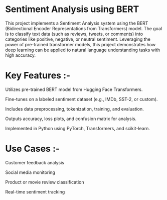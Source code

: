 # Sentiment Analysis using BERT

This project implements a Sentiment Analysis system using the BERT (Bidirectional Encoder Representations from Transformers) model. The goal is to classify text data (such as reviews, tweets, or comments) into categories like positive, negative, or neutral sentiment. Leveraging the power of pre-trained transformer models, this project demonstrates how deep learning can be applied to natural language understanding tasks with high accuracy.

# Key Features :-

Utilizes pre-trained BERT model from Hugging Face Transformers.

Fine-tunes on a labeled sentiment dataset (e.g., IMDb, SST-2, or custom).

Includes data preprocessing, tokenization, training, and evaluation.

Outputs accuracy, loss plots, and confusion matrix for analysis.

Implemented in Python using PyTorch, Transformers, and scikit-learn.

# Use Cases :- 

Customer feedback analysis

Social media monitoring

Product or movie review classification

Real-time sentiment tracking

